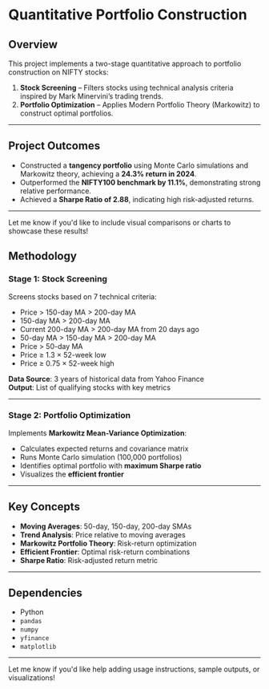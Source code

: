 

# **Quantitative Portfolio Construction**

## Overview  
This project implements a two-stage quantitative approach to portfolio construction on NIFTY stocks:

1. **Stock Screening** – Filters stocks using technical analysis criteria inspired by Mark Minervini’s trading trends.  
2. **Portfolio Optimization** – Applies Modern Portfolio Theory (Markowitz) to construct optimal portfolios.

---

## Project Outcomes

- Constructed a **tangency portfolio** using Monte Carlo simulations and Markowitz theory, achieving a **24.3% return in 2024**.
- Outperformed the **NIFTY100 benchmark by 11.1%**, demonstrating strong relative performance.
- Achieved a **Sharpe Ratio of 2.88**, indicating high risk-adjusted returns.

---

Let me know if you'd like to include visual comparisons or charts to showcase these results!

## Methodology

### **Stage 1: Stock Screening**  
Screens stocks based on 7 technical criteria:

- Price > 150-day MA > 200-day MA  
- 150-day MA > 200-day MA  
- Current 200-day MA > 200-day MA from 20 days ago  
- 50-day MA > 150-day MA > 200-day MA  
- Price > 50-day MA  
- Price ≥ 1.3 × 52-week low  
- Price ≥ 0.75 × 52-week high  

**Data Source**: 3 years of historical data from Yahoo Finance  
**Output**: List of qualifying stocks with key metrics

---

### **Stage 2: Portfolio Optimization**  
Implements **Markowitz Mean-Variance Optimization**:

- Calculates expected returns and covariance matrix  
- Runs Monte Carlo simulation (100,000 portfolios)  
- Identifies optimal portfolio with **maximum Sharpe ratio**  
- Visualizes the **efficient frontier**

---

## Key Concepts

- **Moving Averages**: 50-day, 150-day, 200-day SMAs  
- **Trend Analysis**: Price relative to moving averages  
- **Markowitz Portfolio Theory**: Risk-return optimization  
- **Efficient Frontier**: Optimal risk-return combinations  
- **Sharpe Ratio**: Risk-adjusted return metric

---

## Dependencies

- Python  
- `pandas`  
- `numpy`  
- `yfinance`  
- `matplotlib`

---

Let me know if you'd like help adding usage instructions, sample outputs, or visualizations!
